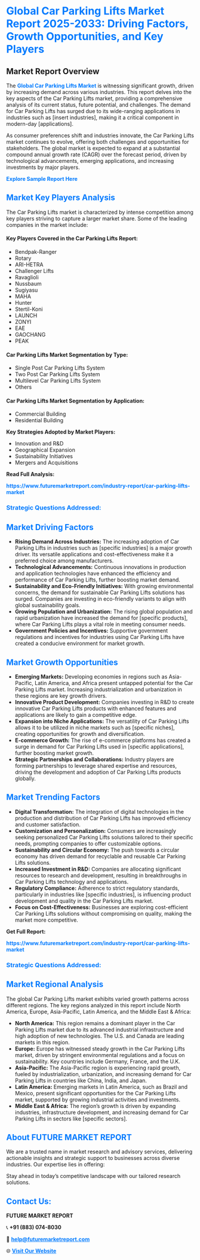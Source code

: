 <h1 style="color: #007BFF;">Global Car Parking Lifts Market Report 2025-2033: Driving Factors, Growth Opportunities, and Key Players</h1>

<section id="overview">
<h2>Market Report Overview</h2>
<p>The <a href="https://www.futuremarketreport.com/industry-report/car-parking-lifts-market" style="color: #007BFF; text-decoration: none;"><strong>Global Car Parking Lifts Market</strong></a> is witnessing significant growth, driven by increasing demand across various industries. This report delves into the key aspects of the Car Parking Lifts market, providing a comprehensive analysis of its current status, future potential, and challenges. The demand for Car Parking Lifts has surged due to its wide-ranging applications in industries such as [insert industries], making it a critical component in modern-day [applications].</p>
<p>As consumer preferences shift and industries innovate, the Car Parking Lifts market continues to evolve, offering both challenges and opportunities for stakeholders. The global market is expected to expand at a substantial compound annual growth rate (CAGR) over the forecast period, driven by technological advancements, emerging applications, and increasing investments by major players.</p>
</section>

<section id="overview">
<p><a href="https://www.futuremarketreport.com/request-sample/reportId=87983" style="color: #007BFF; text-decoration: none;"><strong>Explore Sample Report Here</strong></a></p>
</section>

<section id="key-players">
<h2 style="color: #007BFF;">Market Key Players Analysis</h2>
<p>The Car Parking Lifts market is characterized by intense competition among key players striving to capture a larger market share. Some of the leading companies in the market include:</p>
<h4>Key Players Covered in the Car Parking Lifts Report:</h4>
<ul><li>Bendpak-Ranger</li><li>Rotary</li><li>ARI-HETRA</li><li>Challenger Lifts</li><li>Ravaglioli</li><li>Nussbaum</li><li>Sugiyasu</li><li>MAHA</li><li>Hunter</li><li>Stertil-Koni</li><li>LAUNCH</li><li>ZONYI</li><li>EAE</li><li>GAOCHANG</li><li>PEAK</li></ul>
<h4>Car Parking Lifts Market Segmentation by Type:</h4>
<ul><li>Single Post Car Parking Lifts System</li><li>Two Post Car Parking Lifts System</li><li>Multilevel Car Parking Lifts System</li><li>Others</li></ul>

<h4>Car Parking Lifts Market Segmentation by Application:</h4>
<ul><li>Commercial Building</li><li>Residential Building</li></ul>
<p><strong>Key Strategies Adopted by Market Players:</strong></p>
<ul>
<li>Innovation and R&D</li>
<li>Geographical Expansion</li>
<li>Sustainability Initiatives</li>
<li>Mergers and Acquisitions</li>
</ul>
</section>

<section>
<p><strong>Read Full Analysis: </strong></p><a href="https://www.futuremarketreport.com/industry-report/car-parking-lifts-market" style="color: #007BFF; text-decoration: none;"><strong>https://www.futuremarketreport.com/industry-report/car-parking-lifts-market</strong></a>
<h3 style="color: #007BFF;">Strategic Questions Addressed:</h3>
</section>

<section id="driving-factors">
<h2 style="color: #007BFF;">Market Driving Factors</h2>
<ul>
<li><strong>Rising Demand Across Industries:</strong> The increasing adoption of Car Parking Lifts in industries such as [specific industries] is a major growth driver. Its versatile applications and cost-effectiveness make it a preferred choice among manufacturers.</li>
<li><strong>Technological Advancements:</strong> Continuous innovations in production and application technologies have enhanced the efficiency and performance of Car Parking Lifts, further boosting market demand.</li>
<li><strong>Sustainability and Eco-Friendly Initiatives:</strong> With growing environmental concerns, the demand for sustainable Car Parking Lifts solutions has surged. Companies are investing in eco-friendly variants to align with global sustainability goals.</li>
<li><strong>Growing Population and Urbanization:</strong> The rising global population and rapid urbanization have increased the demand for [specific products], where Car Parking Lifts plays a vital role in meeting consumer needs.</li>
<li><strong>Government Policies and Incentives:</strong> Supportive government regulations and incentives for industries using Car Parking Lifts have created a conducive environment for market growth.</li>
</ul>
</section>

<section id="growth-opportunities">
<h2 style="color: #007BFF;">Market Growth Opportunities</h2>
<ul>
<li><strong>Emerging Markets:</strong> Developing economies in regions such as Asia-Pacific, Latin America, and Africa present untapped potential for the Car Parking Lifts market. Increasing industrialization and urbanization in these regions are key growth drivers.</li>
<li><strong>Innovative Product Development:</strong> Companies investing in R&D to create innovative Car Parking Lifts products with enhanced features and applications are likely to gain a competitive edge.</li>
<li><strong>Expansion into Niche Applications:</strong> The versatility of Car Parking Lifts allows it to be utilized in niche markets such as [specific niches], creating opportunities for growth and diversification.</li>
<li><strong>E-commerce Growth:</strong> The rise of e-commerce platforms has created a surge in demand for Car Parking Lifts used in [specific applications], further boosting market growth.</li>
<li><strong>Strategic Partnerships and Collaborations:</strong> Industry players are forming partnerships to leverage shared expertise and resources, driving the development and adoption of Car Parking Lifts products globally.</li>
</ul>
</section>

<section id="trending-factors">
<h2 style="color: #007BFF;">Market Trending Factors</h2>
<ul>
<li><strong>Digital Transformation:</strong> The integration of digital technologies in the production and distribution of Car Parking Lifts has improved efficiency and customer satisfaction.</li>
<li><strong>Customization and Personalization:</strong> Consumers are increasingly seeking personalized Car Parking Lifts solutions tailored to their specific needs, prompting companies to offer customizable options.</li>
<li><strong>Sustainability and Circular Economy:</strong> The push towards a circular economy has driven demand for recyclable and reusable Car Parking Lifts solutions.</li>
<li><strong>Increased Investment in R&D:</strong> Companies are allocating significant resources to research and development, resulting in breakthroughs in Car Parking Lifts technology and applications.</li>
<li><strong>Regulatory Compliance:</strong> Adherence to strict regulatory standards, particularly in industries like [specific industries], is influencing product development and quality in the Car Parking Lifts market.</li>
<li><strong>Focus on Cost-Effectiveness:</strong> Businesses are exploring cost-efficient Car Parking Lifts solutions without compromising on quality, making the market more competitive.</li>
</ul>
</section>

<section>
<p><strong>Get Full Report: </strong></p><a href="https://www.futuremarketreport.com/industry-report/car-parking-lifts-market" style="color: #007BFF; text-decoration: none;"><strong>https://www.futuremarketreport.com/industry-report/car-parking-lifts-market</strong></a>
<h3 style="color: #007BFF;">Strategic Questions Addressed:</h3>
</section>


<section id="regional-analysis">
<h2 style="color: #007BFF;">Market Regional Analysis</h2>
<p>The global Car Parking Lifts market exhibits varied growth patterns across different regions. The key regions analyzed in this report include North America, Europe, Asia-Pacific, Latin America, and the Middle East & Africa:</p>
<ul>
<li><strong>North America:</strong> This region remains a dominant player in the Car Parking Lifts market due to its advanced industrial infrastructure and high adoption of new technologies. The U.S. and Canada are leading markets in this region.</li>
<li><strong>Europe:</strong> Europe has witnessed steady growth in the Car Parking Lifts market, driven by stringent environmental regulations and a focus on sustainability. Key countries include Germany, France, and the U.K.</li>
<li><strong>Asia-Pacific:</strong> The Asia-Pacific region is experiencing rapid growth, fueled by industrialization, urbanization, and increasing demand for Car Parking Lifts in countries like China, India, and Japan.</li>
<li><strong>Latin America:</strong> Emerging markets in Latin America, such as Brazil and Mexico, present significant opportunities for the Car Parking Lifts market, supported by growing industrial activities and investments.</li>
<li><strong>Middle East & Africa:</strong> The region’s growth is driven by expanding industries, infrastructure development, and increasing demand for Car Parking Lifts in sectors like [specific sectors].</li>
</ul>
</section>

<footer>
<h2 style="color: #007BFF;">About FUTURE MARKET REPORT</h2>
<p>We are a trusted name in market research and advisory services, delivering actionable insights and strategic support to businesses across diverse industries. Our expertise lies in offering:</p>

<p>Stay ahead in today’s competitive landscape with our tailored research solutions.</p>

<h2 style="color: #007BFF;">Contact Us:</h2>
<p><strong>FUTURE MARKET REPORT</strong></p>
<p>📞 <strong>+91 (883) 074-8030</strong></p>
<p>📧 <strong><a href="mailto:help@futuremarketreport.com" style="color: #007BFF;">help@futuremarketreport.com</a></strong></p>
<p>🌐 <strong><a href="https://www.futuremarketreport.com/" style="color: #007BFF;">Visit Our Website</a></strong></p>
</footer>
